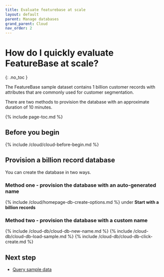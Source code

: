 ```yaml
---
title: Evaluate featurebase at scale
layout: default
parent: Manage databases
grand_parent: Cloud
nav_order: 2
---
```


# How do I quickly evaluate FeatureBase at scale?
{: .no_toc }

The FeatureBase sample dataset contains 1 billion customer records with attributes that are commonly used for customer segmentation.

There are two methods to provision the database with an approximate duration of 10 minutes.

{% include page-toc.md %}

## Before you begin

{% include /cloud/cloud-before-begin.md %}

## Provision a billion record database

You can create the database in two ways.

### Method one - provision the database with an auto-generated name

{% include /cloud/homepage-db-create-options.md %} under **Start with a billion records**

### Method two - provision the database with a custom name

{% include /cloud-db/cloud-db-new-name.md %}
{% include /cloud-db/cloud-db-load-sample.md %}
{% include /cloud-db/cloud-db-click-create.md %}

## Next step

* [Query sample data](/docs/cloud/cloud-query/cloud-query-data)
